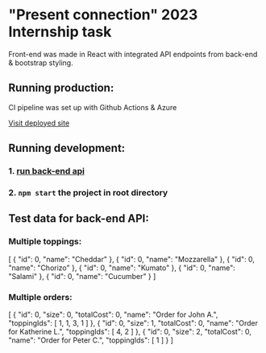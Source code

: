 # "Present connection" 2023 Internship task
Front-end was made in React with integrated API endpoints from back-end & bootstrap styling. 

## Running production:
CI pipeline was set up with Github Actions & Azure

[Visit deployed site](https://gentle-river-0e0693903.3.azurestaticapps.net/)

## Running development:

### 1. [run back-end api](https://github.com/JustasBan/WebBackPresentConn)
### 2. `npm start` the project in root directory

## Test data for back-end API:
### Multiple toppings:
[
  {
    "id": 0,
    "name": "Cheddar"
  },
  {
    "id": 0,
    "name": "Mozzarella"
  },
  {
    "id": 0,
    "name": "Chorizo"
  },
  {
    "id": 0,
    "name": "Kumato"
  },
  {
    "id": 0,
    "name": "Salami"
  },
  {
    "id": 0,
    "name": "Cucumber"
  }
]

### Multiple orders:
[
  {
    "id": 0,
    "size": 0,
    "totalCost": 0,
    "name": "Order for John A.",
    "toppingIds": [
      1, 1, 3, 1
    ]
  },
  {
    "id": 0,
    "size": 1,
    "totalCost": 0,
    "name": "Order for Katherine L.",
    "toppingIds": [
      4, 2
    ]
  },
  {
    "id": 0,
    "size": 2,
    "totalCost": 0,
    "name": "Order for Peter C.",
    "toppingIds": [
      1
    ]
  }
]



